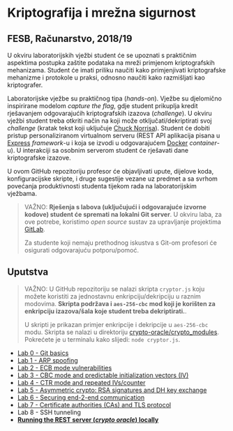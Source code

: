 # **Kriptografija i mrežna sigurnost**

## FESB, Računarstvo, 2018/19

U okviru laboratorijskih vježbi student će se upoznati s praktičnim aspektima postupka zaštite podataka na mreži primjenom kriptografskih mehanizama. Student će imati priliku naučiti kako primjenjivati kriptografske mehanizme i protokole u praksi, odnosno naučiti kako razmišljati kao kriptografer.

Laboratorijske vježbe su praktičnog tipa (_hands-on_). Vježbe su djelomično inspirirane modelom _capture the flag_, gdje student prikuplja kredit rješavanjem odgovarajućih kriptografskih izazova (_challenge_). U okviru vježbi student treba otkriti način na koji može otključati/dekriptirati svoj _challenge_ (kratak tekst koji uključuje [Chuck Norrisa](http://www.nochucknorris.com)). Student će dobiti pristup personaliziranom virtualnom serveru (REST API aplikacija pisana u [Express](https://expressjs.com) _framework_-u i koja se izvodi u odgovarajućem [Docker](https://www.docker.com) _container_-u). U interakciji sa osobnim serverom student će rješavati dane kriptografske izazove.

U ovom GitHub repozitoriju profesor će objavljivati upute, dijelove koda, konfiguracijske skripte, i druge sugestije vezane uz predmet a sa svrhom povećanja produktivnosti studenta tijekom rada na laboratorijskim vježbama.

> VAŽNO: **Rješenja s labova (uključujući i odgovarajuće izvorne kodove) student će spremati na lokalni Git server**. U okviru laba, za ove potrebe, koristimo _open source_ sustav za upravljanje projektima [GitLab](https://about.gitlab.com).
>
> Za studente koji nemaju prethodnog iskustva s Git-om profesori će osigurati odgovarajuću potporu/pomoć.

## Uputstva

> VAŽNO: U GitHub repozitoriju se nalazi skripta `cryptor.js` koju možete koristiti za jednostavnu enkripciju/dekripciju u raznim modovima. **Skripta podržava i `aes-256-cbc` mod koji je korišten za enkripciju izazova/šala koje student treba dekriptirati.**.
>
> U skripti je prikazan primjer enkripcije i dekripcije u `aes-256-cbc` modu. Skripta se nalazi u direktoriju [crypto-oracle/crypto_modules](/crypto-oracle/crypto_modules). Pokrećete je u terminalu kako slijedi: `node cryptor.js`.

- [Lab 0 - Git basics](/instructions/lab-0.md)
- [Lab 1 - ARP spoofing](/instructions/lab-1.md)
- [Lab 2 - ECB mode vulnerabilities](/instructions/lab-2.md)
- [Lab 3 - CBC mode and predictable initialization vectors (IV)](/instructions/lab-3.md)
- [Lab 4 - CTR mode and repeated IVs/counter](/instructions/lab-4.md)
- [Lab 5 - Asymmetric crypto: RSA signatures and DH key exchange](/instructions/lab-5.md)
- [Lab 6 - Securing end-2-end communication](/instructions/lab-6.md)
- [Lab 7 - Certificate authorities (CAs) and TLS protocol](/instructions/lab-7.md)
- Lab 8 - SSH tunneling
- [**Running the REST server (_crypto oracle_) locally**](/instructions/intro.md)
